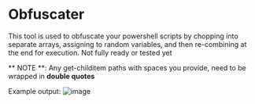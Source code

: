 # Obfuscater
This tool is used to obfuscate your powershell scripts by chopping into separate arrays, assigning to random variables, and then re-combining at the end for execution. Not fully ready or tested yet

** NOTE **:  Any get-childitem paths with spaces you provide, need to be wrapped in **double quotes**

Example output:
![image](https://github.com/paulpierce34/Obfuscater/assets/33561650/d1236fa7-0eb3-45f2-830f-4feebbfd47f9)
